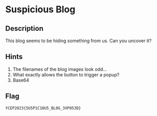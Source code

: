 # Suspicious Blog

## Description
This blog seems to be hiding something from us. Can you uncover it?

## Hints
1. The filenames of the blog images look odd...
2. What exactly allows the button to trigger a popup?
3. Base64

## Flag
```
YCEP2023{5U5P1C10U5_BL0G_3XP053D}
```
